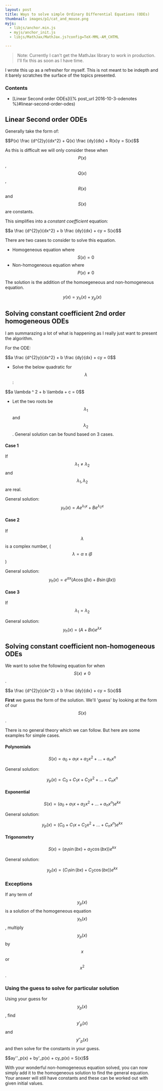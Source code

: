 ```yaml
---
layout: post
title: Ways to solve simple Ordinary Differential Equations (ODEs)
thumbnail: images/p1/cat_and_mouse.png
myjs:
  - libjs/anchor.min.js
  - myjs/anchor_init.js
  - libjs/MathJax/MathJax.js?config=TeX-MML-AM_CHTML

---
```


> Note: Currently I can't get the MathJax library to work in production.
> I'll fix this as soon as I have time.

I wrote this up as a refresher for myself. This is not meant to be indepth and it barely scratches the surface of the topics presented.


### Contents
  - [Linear Second order ODEs]({% post_url 2016-10-3-odenotes %}#linear-second-order-odes)

## Linear Second order ODEs

Generally take the form of:

<div>
$$P(x) \frac {d^{2}y}{dx^2} + Q(x) \frac {dy}{dx} + R(x)y = S(x)$$
</div>

As this is difficult we will only consider these when <span>$$P(x)$$</span>, <span>$$Q(x)$$</span>, <span>$$R(x)$$</span>
and <span>$$S(x)$$</span> are constants.

This simplifies into a _constant coefficient_ equation:

<div>
$$a \frac {d^{2}y}{dx^2} + b \frac {dy}{dx} + cy = S(x)$$
</div>

There are two cases to consider to solve this equation.

 - Homogeneous equation where <span>$$S(x) = 0$$</span>
 - Non-homogeneous equation where <span>$$P(x) \ne 0$$</span>

The solution is the addition of the homoegeneous and non-homogeneous equation.

<span>$$y(x) = y_h(x) + y_p(x)$$</span>


## Solving constant coefficient 2nd order homogeneous ODEs

I am summarazing a lot of what is happening as I really just want to present the algorithm.

For the ODE:

<div>
$$a \frac {d^{2}y}{dx^2} + b \frac {dy}{dx} + cy = 0$$
</div>

  - Solve the below quadratic for <span>$$\lambda$$</span>:

<div>
$$a \lambda ^ 2 + b \lambda + c = 0$$
</div>

  - Let the two roots be <span>$$\lambda_1$$</span> and <span>$$\lambda_2$$</span>. General solution can be found based on 3 cases.

#### Case 1

If <span>$$\lambda_1 \ne \lambda_2$$</span> and <span>$$ \lambda_1, \lambda_2$$</span> are real.

General solution: <span>$$y_h(x) = Ae^{\lambda_1x} + Be^{\lambda_2x}$$</span>

#### Case 2

If <span>$$\lambda$$</span> is a complex number, (<span>$$\lambda = \alpha \pm i\beta$$</span>)

General solution: <span>$$y_h(x) = e^{\alpha x}(A \cos(\beta x) + B \sin(\beta x))$$</span>

#### Case 3

If <span>$$\lambda_1 = \lambda_2$$</span>

General solution: <span>$$y_h(x) = (A + Bx)e^{\lambda x}$$</span>


## Solving constant coefficient non-homogeneous ODEs

We want to solve the following equation for when <span>$$S(x) \ne 0$$</span>.

<div>
$$a \frac {d^{2}y}{dx^2} + b \frac {dy}{dx} + cy = S(x)$$
</div>

__First__ we guess the form of the solution.
We'll 'guess' by looking at the form of our <span>$$S(x)$$</span>.

There is no general theory which we can follow. But here are some examples for simple cases.

#### Polynomials

<span>$$S(x) = a_0 + a_1x + a_2x^2 + ... + a_nx^n$$</span>

General solution:

<span>$$y_p(x) = C_0 + C_1x + C_2x^2 + ... + C_nx^n$$</span>

#### Exponential

<span>$$S(x) = (a_0 + a_1x + a_2x^2 + ... + a_nx^n)e^{kx}$$</span>

General solution:

<span>$$y_p(x) = (C_0 + C_1x + C_2x^2 + ... + C_nx^n)e^{kx}$$</span>

#### Trigonometry

<span>$$S(x) = (a_1 \sin(bx) + a_2 \cos(bx))e^{kx}$$</span>

General solution:

<span>$$y_p(x) = (C_1 \sin(bx) + C_2 \cos(bx))e^{kx}$$</span>

### Exceptions

If any term of <span>$$y_p(x)$$</span> is a solution of the homogeneous equation <span>$$y_h(x)$$</span>, multiply <span>$$y_p(x)$$</span> by <span>$$x$$</span> or <span>$$x^2$$</span>.


### Using the guess to solve for particular solution

Using your guess for <span>$$y_p(x)$$</span>, find <span>$$y'_p(x)$$</span> and <span>$$y''_p(x)$$</span>
and then solve for the constants in your guess.

<div>
  $$ay''_p(x) + by'_p(x) + cy_p(x) = S(x)$$
</div>


With your wonderful non-homogeneous equation solved, you can now simply add it to the homogeneous solution to find the general equation.
Your answer will still have constants and these can be worked out with given initial values.